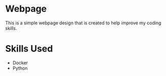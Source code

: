 # Webpage

This is a simple webpage design that is created to help improve my coding skills. 

# Skills Used

* Docker
* Python